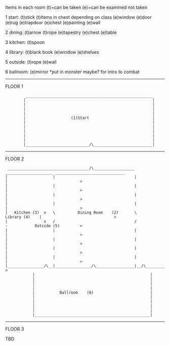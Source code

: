 Items in each room (t)=can be taken (e)=can be examined not taken

1 start: (t)stick
         (t)items in chest depending on class
         (e)window
         (e)door
         (e)rug
         (e)trapdoor
         (e)chest
         (e)painting
         (e)wall

2 dining: (t)arrow
          (t)rope
          (e)tapestry
          (e)chest
          (e)table

3 kitchen: (t)spoon

4 library: (t)blank book
           (e)window
           (e)shelves

5 outside: (t)rope
           (e)wall

6 ballroom: (e)mirror
            *put in monster maybe? for intro to combat




--------------------------------------------------------------------------------
FLOOR 1

             ________________________________________________________
            |                                                        |
            |                                                        |
            |                                                        |
            |                                                        |
            |                    (1)Start                            |
            |                                                        |
            |                                                        |
            |                                                        |
            |                                                        |
            |                                                        |
            |____________________________/\__________________________|

--------------------------------------------------------------------------------
FLOOR 2

     ____________________________________/\__________________ _____________________ _______________________________
    |                    |                                   |                     |                                >
    |                    |                                   |                     |                                >
    |                    |                                   |                     |                                >
    |                    |                                   |                     |                                >
    |   Kitchen (3)  x   \          Dining Room    (2)       \      Library (4)    |                                >
    |                x   /                                   /                     -            Outside (5)         >
    |                    |                                   |                     |                                >
    |                    |                                   |                     |                                >
    |                    |                                   |                     |                                >
    |                    |                                   |                     |                                >
    |________________/\__|________________/\_________________|__/\_________________|_______________________________ >
                |                                                   |
                |                                                   |
                |                                                   |
                |                                                   |
                |           Ballroom    (6)                         |
                |                                                   |
                |                                                   |
                |                                                   |
                |                                                   |
                |___________________________________________________|

--------------------------------------------------------------------------------
FLOOR 3

TBD